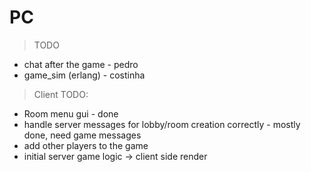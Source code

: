 # PC

> TODO
- chat after the game - pedro
- game_sim (erlang) - costinha

> Client TODO:
- Room menu gui - done
- handle server messages for lobby/room creation correctly - mostly done, need game messages
- add other players to the game
- initial server game logic -> client side render 
